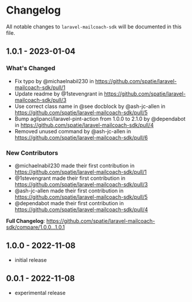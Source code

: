 # Changelog

All notable changes to `laravel-mailcoach-sdk` will be documented in this file.

## 1.0.1 - 2023-01-04

### What's Changed

- Fix typo by @michaelnabil230 in https://github.com/spatie/laravel-mailcoach-sdk/pull/1
- Update readme by @1stevengrant in https://github.com/spatie/laravel-mailcoach-sdk/pull/3
- Use correct class name in @see docblock by @ash-jc-allen in https://github.com/spatie/laravel-mailcoach-sdk/pull/5
- Bump aglipanci/laravel-pint-action from 1.0.0 to 2.1.0 by @dependabot in https://github.com/spatie/laravel-mailcoach-sdk/pull/4
- Removed unused command by @ash-jc-allen in https://github.com/spatie/laravel-mailcoach-sdk/pull/6

### New Contributors

- @michaelnabil230 made their first contribution in https://github.com/spatie/laravel-mailcoach-sdk/pull/1
- @1stevengrant made their first contribution in https://github.com/spatie/laravel-mailcoach-sdk/pull/3
- @ash-jc-allen made their first contribution in https://github.com/spatie/laravel-mailcoach-sdk/pull/5
- @dependabot made their first contribution in https://github.com/spatie/laravel-mailcoach-sdk/pull/4

**Full Changelog**: https://github.com/spatie/laravel-mailcoach-sdk/compare/1.0.0...1.0.1

## 1.0.0 - 2022-11-08

- initial release

## 0.0.1 - 2022-11-08

- experimental release
